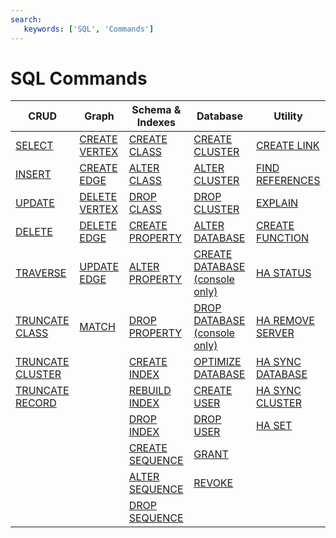 ```yaml
---
search:
   keywords: ['SQL', 'Commands']
---
```


# SQL Commands


| CRUD     | Graph | Schema & Indexes | Database | Utility |
|----------|-------|------------------|----------|---------|
| [SELECT](SQL-Query.md) | [CREATE VERTEX](SQL-Create-Vertex.md) | [CREATE CLASS](SQL-Create-Class.md) | [CREATE CLUSTER](SQL-Create-Cluster.md) | [CREATE LINK](SQL-Create-Link.md) |
| [INSERT](SQL-Insert.md) | [CREATE EDGE](SQL-Create-Edge.md) |[ALTER CLASS](SQL-Alter-Class.md) | [ALTER CLUSTER](SQL-Alter-Cluster.md) | [FIND REFERENCES](SQL-Find-References.md) |
| [UPDATE](SQL-Update.md) | [DELETE VERTEX](SQL-Delete-Vertex.md) |[DROP CLASS](SQL-Drop-Class.md) | [DROP CLUSTER](SQL-Drop-Cluster.md) | [EXPLAIN](SQL-Explain.md) |
| [DELETE](SQL-Delete.md) | [DELETE EDGE](SQL-Delete-Edge.md) | [CREATE PROPERTY](SQL-Create-Property.md) | [ALTER DATABASE](SQL-Alter-Database.md)| [CREATE FUNCTION](SQL-Create-Function.md) |
| [TRAVERSE](SQL-Traverse.md) | [UPDATE EDGE](SQL-Update-Edge.md) |  [ALTER PROPERTY](SQL-Alter-Property.md) | [CREATE DATABASE (console only)](Console-Command-Create-Database.md) | [HA STATUS](SQL-HA-Status.md) |
| [TRUNCATE CLASS](SQL-Truncate-Class.md) | [MATCH](SQL-Match.md) | [DROP PROPERTY](SQL-Drop-Property.md) | [DROP DATABASE (console only)](Console-Command-Drop-Database.md) | [HA REMOVE SERVER](SQL-HA-Remove-Server.md) |
| [TRUNCATE CLUSTER](SQL-Truncate-Cluster.md) | | [CREATE INDEX](SQL-Create-Index.md) | [OPTIMIZE DATABASE](SQL-Optimize-Database.md) | [HA SYNC DATABASE](SQL-HA-Sync-Database.md) |
| [TRUNCATE RECORD](SQL-Truncate-Record.md) | | [REBUILD INDEX](SQL-Rebuild-Index.md)  | [CREATE USER](SQL-Create-User.md) | [HA SYNC CLUSTER](SQL-HA-Sync-Cluster.md) |
|  | |[DROP INDEX](SQL-Drop-Index.md)  | [DROP USER](SQL-Drop-User.md) | [HA SET](SQL-HA-Set.md) |
|  | |[CREATE SEQUENCE](SQL-Create-Sequence.md)  | [GRANT](SQL-Grant.md) | |
|  | |[ALTER SEQUENCE](SQL-Alter-Sequence.md)  | [REVOKE](SQL-Revoke.md)  | |
|  | |[DROP SEQUENCE](SQL-Drop-Sequence.md)  | | |
